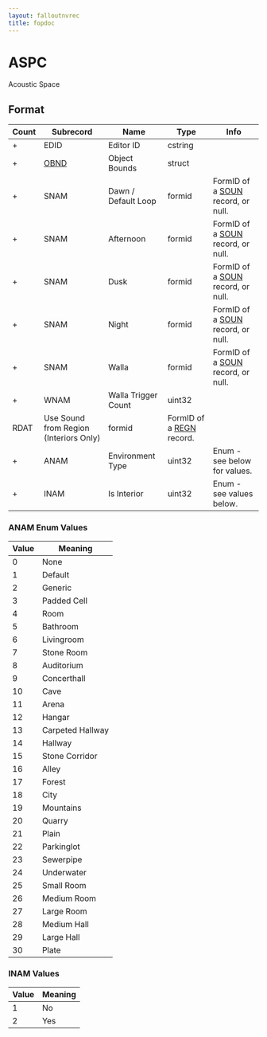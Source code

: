 ```yaml
---
layout: falloutnvrec
title: fopdoc
---
```

ASPC
====

Acoustic Space

## Format

Count | Subrecord | Name | Type | Info
------|-------|------|------|-----
+ | EDID | Editor ID | cstring |
+ | [OBND](Subrecords/OBND.md) | Object Bounds | struct |
+ | SNAM | Dawn / Default Loop | formid | FormID of a [SOUN](SOUN.md) record, or null.
+ | SNAM | Afternoon | formid | FormID of a [SOUN](SOUN.md) record, or null.
+ | SNAM | Dusk | formid | FormID of a [SOUN](SOUN.md) record, or null.
+ | SNAM | Night | formid | FormID of a [SOUN](SOUN.md) record, or null.
+ | SNAM | Walla | formid | FormID of a [SOUN](SOUN.md) record, or null.
+ | WNAM | Walla Trigger Count | uint32 |
 | RDAT | Use Sound from Region (Interiors Only) | formid | FormID of a [REGN](REGN.md) record.
+ | ANAM | Environment Type | uint32 | Enum - see below for values.
+ | INAM | Is Interior | uint32 | Enum - see values below.

### ANAM Enum Values

Value | Meaning
------|--------
0 | None
1 | Default
2 | Generic
3 | Padded Cell
4 | Room
5 | Bathroom
6 | Livingroom
7 | Stone Room
8 | Auditorium
9 | Concerthall
10 | Cave
11 | Arena
12 | Hangar
13 | Carpeted Hallway
14 | Hallway
15 | Stone Corridor
16 | Alley
17 | Forest
18 | City
19 | Mountains
20 | Quarry
21 | Plain
22 | Parkinglot
23 | Sewerpipe
24 | Underwater
25 | Small Room
26 | Medium Room
27 | Large Room
28 | Medium Hall
29 | Large Hall
30 | Plate

### INAM Values

Value | Meaning
------|--------
1 | No
2 | Yes
